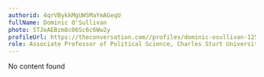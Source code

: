 ```yaml
---
authorid: 4qrVBykkMgUWSMaYmAGeqU
fullName: Dominic O'Sullivan
photo: 5TJeAEBzm8c06Sc6c6Ww2y
profileUrl: https://theconversation.com//profiles/dominic-osullivan-12535
role: Associate Professor of Political Science, Charles Sturt University
---
```

No content found